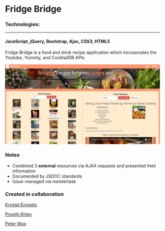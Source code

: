 # Fridge Bridge

### Technologies: 
----
#### JavaScript, jQuery, Bootstrap, Ajax, CSS3, HTML5

Fridge Bridge is a food and drink recipe application which incorporates the Youtube, Yummly, and CocktailDB APIs

![Fridge-Bridge](images/readme.png)

### Notes
- Combined 3 **external** resources via AJAX requests and presented their information
- Documented by JSDOC standards
- Issue-managed via meistertask 


### Created in collaboration 

[Krystal Enojado](https://github.com/kryseno)

[Prosith Khiev](https://github.com/pk316)

[Peter Woo](https://github.com/oowretep)
